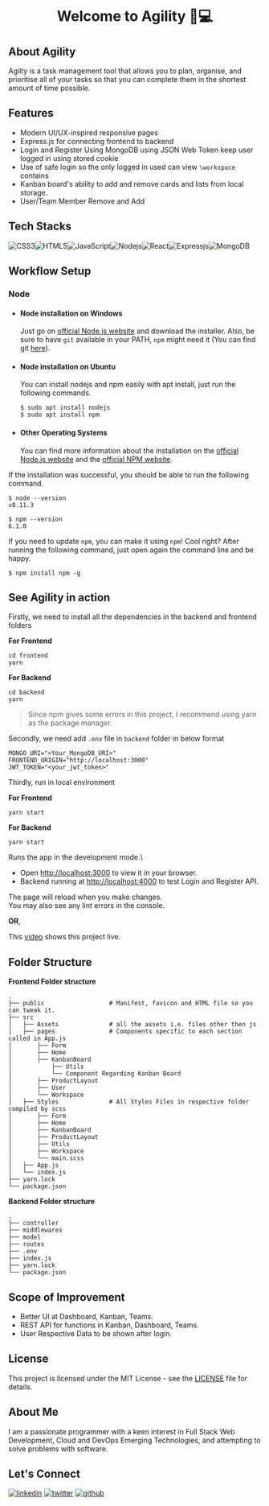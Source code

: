 <div align="center">
  <h1>Welcome to Agility 👋💻</h1>
</div>

##  About Agility

Agilty is a task management tool that allows you to plan, organise, and prioritise all of your tasks so that you can complete them in the shortest amount of time possible.   

## Features

- Modern UI/UX-inspired responsive pages
- Express.js for connecting frontend to backend
- Login and Register Using MongoDB using JSON Web Token keep user logged in using stored cookie
- Use of safe login so the only logged in used can view `\workspace` contains
- Kanban board's ability to add and remove cards and lists from local storage. 
- User/Team Member Remove and Add

##  Tech Stacks

![CSS3](https://img.shields.io/badge/css3-%231572B6.svg?style=for-the-badge&logo=css3&logoColor=white)![HTML5](https://img.shields.io/badge/html5-%23E34F26.svg?style=for-the-badge&logo=html5&logoColor=white)![JavaScript](https://img.shields.io/badge/JavaScript-323330?style=for-the-badge&logo=javascript&logoColor=F7DF1E)![Nodejs](https://img.shields.io/badge/Node.js-339933?style=for-the-badge&logo=nodedotjs&logoColor=white)![React](https://img.shields.io/badge/react-%2320232a.svg?style=for-the-badge&logo=react&logoColor=%2361DAFB)![Expressjs](https://img.shields.io/badge/Express.js-000000?style=for-the-badge&logo=express&logoColor=white)![MongoDB](https://img.shields.io/badge/MongoDB-%234ea94b.svg?style=for-the-badge&logo=mongodb&logoColor=white)

## Workflow Setup
### Node

-   #### Node installation on Windows

    Just go on [official Node.js website](https://nodejs.org/) and download the installer.
    Also, be sure to have `git` available in your PATH, `npm` might need it (You can find git [here](https://git-scm.com/)).

-   #### Node installation on Ubuntu

    You can install nodejs and npm easily with apt install, just run the following commands.

        $ sudo apt install nodejs
        $ sudo apt install npm

-   #### Other Operating Systems
    You can find more information about the installation on the [official Node.js website](https://nodejs.org/) and the [official NPM website](https://npmjs.org/).

If the installation was successful, you should be able to run the following command.

    $ node --version
    v8.11.3

    $ npm --version
    6.1.0

If you need to update `npm`, you can make it using `npm`! Cool right? After running the following command, just open again the command line and be happy.

    $ npm install npm -g

## See Agility in action

Firstly, we need to install all the dependencies in the backend and frontend folders

**For Frontend**   
```
cd frontend
yarn
```   
**For Backend**   
```
cd backend
yarn
```    
> Since npm gives some errors in this project, I recommend using yarn as the package manager.

Secondly, we need add `.env` file in `backend` folder in below format
```
MONGO_URI="<Your_MongoDB_URI>"
FRONTEND_ORIGIN="http://localhost:3000"
JWT_TOKEN="<your_jwt_token>"
```
Thirdly, run in local environment

**For Frontend**   
```
yarn start
```   
**For Backend**   
```
yarn start
``` 
Runs the app in the development mode.\
- Open [http://localhost:3000](http://localhost:3000) to view it in your browser.   
- Backend running at [http://localhost:4000](http://localhost:4000) to test Login and Register API.

The page will reload when you make changes.\
You may also see any lint errors in the console.

**OR**, 

This [video](https://youtu.be/v2W6W7GKgro) shows this project live.

## Folder Structure

**Frontend Folder structure**   
```
.
├── public                  # Manifest, favicon and HTML file so you can tweak it.
├── src                     
│   ├── Assets              # all the assets i.e. files other then js  
│   ├── pages               # Components specific to each section called in App.js
│       ├── Form          
│       ├── Home          
│       ├── KanbanBoard
│           ├── Utils
|           └── Component Regarding Kanban Board     
│       ├── ProductLayout        
│       ├── User        
|       └── Workspace  
│   ├── Styles              # All Styles Files in respective folder compiled by scss
│       ├── Form          
│       ├── Home          
│       ├── KanbanBoard          
│       ├── ProductLayout        
│       ├── Utils        
│       ├── Workspace        
|       └── main.scss
│   ├── App.js
│   └── index.js            
├── yarn.lock     
└── package.json              
```   

**Backend Folder structure**   

```
.
├── controller             
├── middlewares
├── model 
├── routes
├── .env 
├── index.js
├── yarn.lock     
└── package.json              
```   

## Scope of Improvement

- Better UI at Dashboard, Kanban, Teams.
- REST API for functions in Kanban, Dashboard, Teams.
- User Respective Data to be shown after login.

## License

This project is licensed under the MIT License - see the [LICENSE](https://github.com/thisiskushal31/Agility/blob/main/LICENSE) file for details.

## About Me

I am a passionate programmer with a keen interest in Full Stack Web Development, Cloud and DevOps Emerging Technologies, and attempting to solve problems with software.

## Let's Connect
[![linkedin](https://img.shields.io/badge/linkedin-0A66C2?style=for-the-badge&logo=linkedin&logoColor=white)](https://www.linkedin.com/in/thisiskushalgupta/)
[![twitter](https://img.shields.io/badge/twitter-1DA1F2?style=for-the-badge&logo=twitter&logoColor=white)](https://twitter.com/thisis_kushal)
[![github](https://img.shields.io/badge/github-3d4653?style=for-the-badge&logo=github&logoColor=white)](https://github.com/thisiskushal31/)